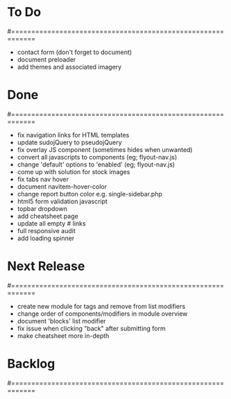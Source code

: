 # To Do
#============================================================

- contact form (don't forget to document)
- document preloader
- add themes and associated imagery

# Done
#============================================================

- fix navigation links for HTML templates
- update sudojQuery to pseudojQuery
- fix overlay JS component (sometimes hides when unwanted)
- convert all javascripts to components (eg; flyout-nav.js)
- change 'default' options to 'enabled' (eg; flyout-nav.js)
- come up with solution for stock images
- fix tabs nav hover
- document navitem-hover-color
- change report button color e.g. single-sidebar.php
- html5 form validation javascript
- topbar dropdown
- add cheatsheet page
- update all empty # links
- full responsive audit
- add loading spinner

# Next Release
#============================================================

- create new module for tags and remove from list modifiers
- change order of components/modifiers in module overview
- document 'blocks' list modifier
- fix issue when clicking "back" after submitting form
- make cheatsheet more in-depth

# Backlog
#============================================================